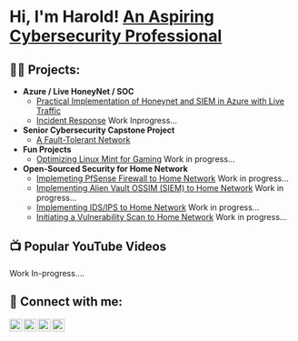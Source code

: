 <h1>Hi, I'm Harold! <a href="https://www.linkedin.com/in/harold-pastoral-128163a7/"> An Aspiring Cybersecurity Professional</a>
<h2>👨‍💻 Projects:</h2>

- <b>Azure / Live HoneyNet / SOC</b>
  - [Practical Implementation of Honeynet and SIEM in Azure with Live Traffic](https://github.com/HPastoral/Azure-SOC)
  - [Incident Response]() Work Inprogress...
- <b>Senior Cybersecurity Capstone Project</b>
  - [A Fault-Tolerant Network](https://github.com/HPastoral/Fault-Tolerance)
- <b>Fun Projects</b>
  - [Optimizing Linux Mint for Gaming]() Work in progress...
- <b>Open-Sourced Security for Home Network</b>
  - [Implemeting PfSense Firewall to Home Network]() Work in progress...
  - [Implementing Alien Vault OSSIM (SIEM) to Home Network](https://github.com/HPastoral/AlienVault-HomeSIEM/tree/main) Work in progress...
  - [Implementing IDS/IPS to Home Network]() Work in progress...
  - [Initiating a Vulnerability Scan to Home Network]()  Work in progress...
  

  
<h2>📺 Popular YouTube Videos</h2>

Work In-progress....

<h2> 🤳 Connect with me:</h2>

[<img align="left" alt="JoshMadakor | YouTube" width="22px" src="https://cdn.jsdelivr.net/npm/simple-icons@v3/icons/youtube.svg" />][youtube]
[<img align="left" alt="JoshMadakor | Twitter" width="22px" src="https://cdn.jsdelivr.net/npm/simple-icons@v3/icons/twitter.svg" />][twitter]
[<img align="left" alt="JoshMadakor | LinkedIn" width="22px" src="https://cdn.jsdelivr.net/npm/simple-icons@v3/icons/linkedin.svg" />][linkedin]
[<img align="left" alt="JoshMadakor | Instagram" width="22px" src="https://cdn.jsdelivr.net/npm/simple-icons@v3/icons/instagram.svg" />][instagram]

[twitter]: https://twitter.com/
[youtube]: https://www.youtube.com/c/
[instagram]: https://www.instagram.com/
[linkedin]: https://linkedin.com/in/harold-pastoral-128163a7

<!--
**joshmadakor1/joshmadakor1** is a ✨ _special_ ✨ repository because its `README.md` (this file) appears on your GitHub profile.

Here are some ideas to get you started:

- 🔭 I’m currently working on ...
- 🌱 I’m currently learning ...
- 👯 I’m looking to collaborate on ...
- 🤔 I’m looking for help with ...
- 💬 Ask me about ...
- 📫 How to reach me: ...
- 😄 Pronouns: ...
- ⚡ Fun fact: ...
-->
